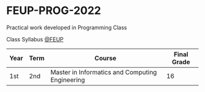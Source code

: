 # FEUP-PROG-2022
Practical work developed in Programming Class

Class Syllabus [@FEUP](https://sigarra.up.pt/feup/en/ucurr_geral.ficha_uc_view?pv_ocorrencia_id=459468)

| **Year** | **Term**  | **Course** | **Final Grade** |
|   ---    |    ---    |    ---     |    ---          |
| 1st | 2nd | Master in Informatics and Computing Engineering| 16 |
